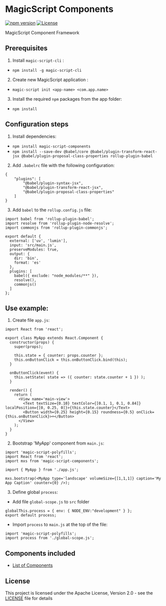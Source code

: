 # MagicScript Components

[![npm version](https://badge.fury.io/js/magic-script-components.svg)](https://badge.fury.io/js/magic-script-components) [![License](http://img.shields.io/:license-Apache%202.0-blue.svg?style=flat-square)](LICENSE)

MagicScript Component Framework

## Prerequisites

1. Install `magic-script-cli` :

- `npm install -g magic-script-cli`

2. Create new MagicScript application :

- `magic-script init <app-name> <com.app.name>`

3. Install the required `npm` packages from the app folder:

- `npm install`

## Configuration steps

1. Install dependencies:

- `npm install magic-script-components`
- `npm install --save-dev @babel/core @babel/plugin-transform-react-jsx @babel/plugin-proposal-class-properties rollup-plugin-babel`

2. Add `.babelrc` file with the following configuration:

```
{
    "plugins": [
        "@babel/plugin-syntax-jsx",
        "@babel/plugin-transform-react-jsx",
        "@babel/plugin-proposal-class-properties"
    ]
}
```

3. Add `babel` to the `rollup.config.js` file:

```
import babel from 'rollup-plugin-babel';
import resolve from 'rollup-plugin-node-resolve';
import commonjs from 'rollup-plugin-commonjs';

export default {
  external: ['uv', 'lumin'],
  input: 'src/main.js',
  preserveModules: true,
  output: {
    dir: 'bin',
    format: 'es'
  },
  plugins: [
    babel({ exclude: "node_modules/**" }),
    resolve(),
    commonjs()
  ]
};
```

## Use example:

1. Create file `app.js`:

```
import React from 'react';

export class MyApp extends React.Component {
  constructor(props) {
    super(props);

    this.state = { counter: props.counter };
    this.onButtonClick = this.onButtonClick.bind(this);
  }

  onButtonClick(event) {
    this.setState( state => ({ counter: state.counter + 1 }) );
  }

  render() {
    return (
      <View name='main-view'>
        <Text textSize={0.10} textColor={[0.1, 1, 0.1, 0.84]} localPosition={[0, 0.25, 0]}>{this.state.counter}</Text>
        <Button width={0.25} height={0.15} roundness={0.5} onClick={this.onButtonClick}>+</Button>
      </View>
    );
  }
}

```

2. Bootstrap 'MyApp' component from `main.js`:

```
import 'magic-script-polyfills';
import React from 'react';
import mxs from 'magic-script-components';

import { MyApp } from './app.js';

mxs.bootstrap(<MyApp type='landscape' volumeSize={[1,1,1]} caption='My App Caption' counter={0} />);
```

3. Define global `process`:

- Add file `global-scope.js` to `src` folder

```
globalThis.process = { env: { NODE_ENV:"development" } };
export default process;
```

- Import `process` to `main.js` at the top of the file:

```
import 'magic-script-polyfills';
import process from './global-scope.js';
```

## Components included

- [List of Components](docs/Components.md)

## License

This project is licensed under the Apache License, Version 2.0 - see the [LICENSE](LICENSE) file for details
